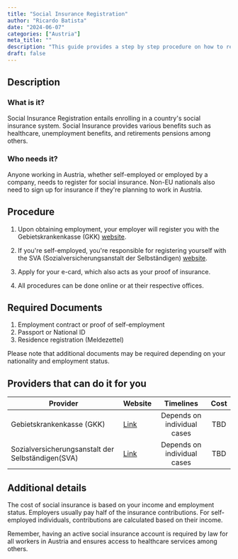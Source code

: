 ```yaml
---
title: "Social Insurance Registration"
author: "Ricardo Batista"
date: "2024-06-07"
categories: ["Austria"]
meta_title: ""
description: "This guide provides a step by step procedure on how to register for social insurance in Austria."
draft: false
---
```


## Description
### What is it?
Social Insurance Registration entails enrolling in a country's social insurance system. Social Insurance provides various benefits such as healthcare, unemployment benefits, and retirements pensions among others. 

### Who needs it?
Anyone working in Austria, whether self-employed or employed by a company, needs to register for social insurance. Non-EU nationals also need to sign up for insurance if they're planning to work in Austria. 

## Procedure

1. Upon obtaining employment, your employer will register you with the Gebietskrankenkasse (GKK) [website](https://www.sozialversicherung.at/cdscontent/?contentid=10007.670707&portal=oegkkportal).

2. If you're self-employed, you're responsible for registering yourself with the SVA (Sozialversicherungsanstalt der Selbständigen) [website](https://www.sva.or.at/cdscontent/?contentid=10007.763672&portal=svaportal). 

3. Apply for your e-card, which also acts as your proof of insurance. 

4. All procedures can be done online or at their respective offices. 

## Required Documents

1. Employment contract or proof of self-employment
2. Passport or National ID
3. Residence registration (Meldezettel)

Please note that additional documents may be required depending on your nationality and employment status.

## Providers that can do it for you

| Provider        |     Website     |     Timelines    |       Cost      |
| --------------- | --------------- |  :-------------: | :-------------: |
| Gebietskrankenkasse (GKK)      |  [Link](https://www.sozialversicherung.at/cdscontent/?contentid=10007.670707&portal=oegkkportal)       |      Depends on individual cases      |        TBD       |
|Sozialversicherungsanstalt der Selbständigen(SVA) |  [Link](https://www.sva.or.at/cdscontent/?contentid=10007.763672&portal=svaportal)|Depends on individual cases|  TBD  |

## Additional details
The cost of social insurance is based on your income and employment status. Employers usually pay half of the insurance contributions. For self-employed individuals, contributions are calculated based on their income. 

Remember, having an active social insurance account is required by law for all workers in Austria and ensures access to healthcare services among others.
